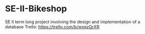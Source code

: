 # SE-II-Bikeshop
SE II term long project involving the design and implementation of a database 
Trello: https://trello.com/b/wxqzQrXR
